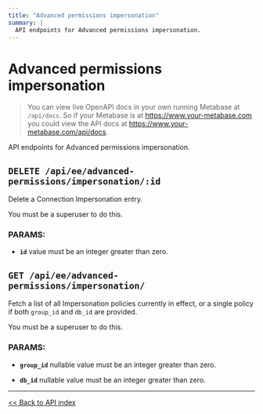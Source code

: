 ```yaml
---
title: "Advanced permissions impersonation"
summary: |
  API endpoints for Advanced permissions impersonation.
---
```


# Advanced permissions impersonation

> You can view live OpenAPI docs in your own running Metabase at `/api/docs`.
   So if your Metabase is at https://www.your-metabase.com you could view
   the API docs at https://www.your-metabase.com/api/docs.

API endpoints for Advanced permissions impersonation.

## `DELETE /api/ee/advanced-permissions/impersonation/:id`

Delete a Connection Impersonation entry.

You must be a superuser to do this.

### PARAMS:

-  **`id`** value must be an integer greater than zero.

## `GET /api/ee/advanced-permissions/impersonation/`

Fetch a list of all Impersonation policies currently in effect, or a single policy if both `group_id` and `db_id`
  are provided.

You must be a superuser to do this.

### PARAMS:

-  **`group_id`** nullable value must be an integer greater than zero.

-  **`db_id`** nullable value must be an integer greater than zero.

---

[<< Back to API index](../../api-documentation.md)